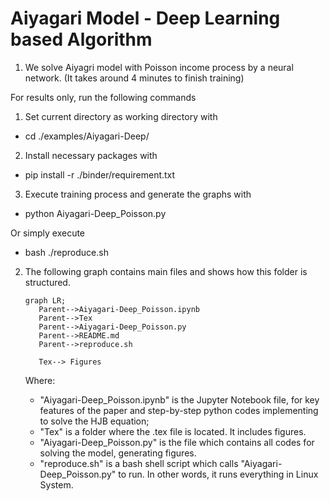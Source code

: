 # Aiyagari Model - Deep Learning based Algorithm

1. We solve Aiyagri model with Poisson income process by a neural network.  (It takes around 4 minutes to finish training)

For results only, run the following commands
1. Set current directory as working directory with 
* cd ./examples/Aiyagari-Deep/
2. Install necessary packages with 
* pip install -r ./binder/requirement.txt
3. Execute training process and generate the graphs with 
* python Aiyagari-Deep_Poisson.py


Or simply execute 

* bash ./reproduce.sh


2. The following graph contains main files and shows how this folder is structured.

   ```mermaid
   graph LR;
      Parent-->Aiyagari-Deep_Poisson.ipynb
      Parent-->Tex
      Parent-->Aiyagari-Deep_Poisson.py
      Parent-->README.md
      Parent-->reproduce.sh
     
      Tex--> Figures
   
   ```

   Where:
   
   * "Aiyagari-Deep_Poisson.ipynb" is the Jupyter Notebook file, for key features of the paper and step-by-step python codes implementing to solve the HJB equation;
   * "Tex" is a folder where the .tex file is located. It includes figures.
    * "Aiyagari-Deep_Poisson.py"  is the file which contains all codes for solving the model, generating figures.
    * "reproduce.sh" is a bash shell script which calls "Aiyagari-Deep_Poisson.py" to run. In other words, it runs everything in Linux System. 
   
   